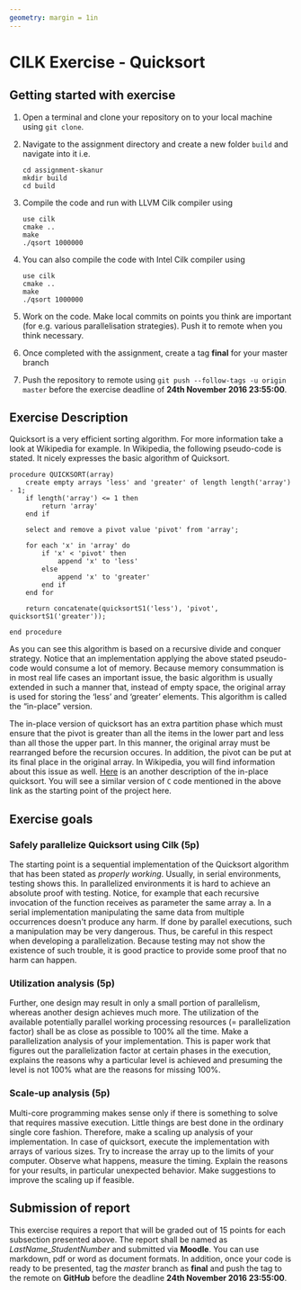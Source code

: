 ```yaml
---
geometry: margin = 1in
---
```


# CILK Exercise - Quicksort

## Getting started with exercise

1. Open a terminal and clone your repository on to your local machine using `git clone`.

2. Navigate to the assignment directory and create a new folder `build` and navigate into it i.e.
    ```
    cd assignment-skanur
    mkdir build
    cd build
    ```

3. Compile the code and run with LLVM Cilk compiler using
    ```
    use cilk
    cmake ..
    make
    ./qsort 1000000
    ```
4. You can also compile the code with Intel Cilk compiler using
    ```
    use cilk
    cmake ..
    make
    ./qsort 1000000
    ```

2. Work on the code. Make local commits on points you think are important (for e.g. various parallelisation strategies). Push it to remote when you think necessary. 

4. Once completed with the assignment, create a tag **final** for your master branch

5. Push the repository to remote using `git push --follow-tags -u origin master` before the exercise deadline of **24th November 2016 23:55:00**.

## Exercise Description

Quicksort is a very efficient sorting algorithm. For more information take a look at Wikipedia for example. In Wikipedia, the following pseudo-code is stated. It nicely expresses the basic algorithm of Quicksort.

```
procedure QUICKSORT(array)
    create empty arrays 'less' and 'greater' of length length('array') - 1;
    if length('array') <= 1 then
        return 'array'
    end if

    select and remove a pivot value 'pivot' from 'array';

    for each 'x' in 'array' do
        if 'x' < 'pivot' then
            append 'x' to 'less'
        else
            append 'x' to 'greater'
        end if
    end for

    return concatenate(quicksortS1('less'), 'pivot', quicksortS1('greater'));

end procedure
```

As you can see this algorithm is based on a recursive divide and conquer strategy. Notice that an implementation applying the above stated pseudo-code would consume a lot of memory. Because memory consummation is in most real life cases an important issue, the basic algorithm is usually extended in such a manner that, instead of empty space, the original array is used for storing the ‘less’ and ‘greater’ elements. This algorithm is called the “in-place” version.

The in-place version of quicksort has an extra partition phase which must ensure that the pivot is greater than all the items in the lower part and less than all those the upper part. In this manner, the original array must be rearranged before the recursion occures. In addition, the pivot can be put at its final place in the original array. In Wikipedia, you will find information about this issue as well. [Here](http://www.cs.auckland.ac.nz/~jmor159/PLDS210/qsort1a.html) is an another description of the in-place quicksort. You will see a similar version of `C` code mentioned in the above link as the starting point of the project here.

## Exercise goals

### Safely parallelize Quicksort using Cilk (5p)

The starting point is a sequential implementation of the Quicksort algorithm that has been stated as _properly working_. Usually, in serial environments, testing shows this. In parallelized environments it is hard to achieve an absolute proof with testing. Notice, for example that each recursive invocation of the function receives as parameter the same array a. In a serial implementation manipulating the same data from multiple occurrences doesn't produce any harm. If done by parallel executions, such a manipulation may be very dangerous. Thus, be careful in this respect when developing a parallelization. Because testing may not show the existence of such trouble, it is good practice to provide some proof that no harm can happen.

### Utilization analysis (5p)

Further, one design may result in only a small portion of parallelism, whereas another design achieves much more. The utilization of the available potentially parallel working processing resources (= parallelization factor) shall be as close as possible to 100% all the time. Make a parallelization analysis of your implementation. This is paper work that figures out the parallelization factor at certain phases in the execution, explains the reasons why a particular level is achieved and presuming the level is not 100% what are the reasons for missing 100%. 

### Scale-up analysis (5p)

Multi-core programming makes sense only if there is something to solve that requires massive execution. Little things are best done in the ordinary single core fashion. Therefore, make a scaling up analysis of your implementation. In case of quicksort, execute the implementation with arrays of various sizes. Try to increase the array up to the limits of your computer. Observe what happens, measure the timing. Explain the reasons for your results, in particular unexpected behavior. Make suggestions to improve the scaling up if feasible.

## Submission of report

This exercise requires a report that will be graded out of 15 points for each subsection presented above. The report shall be named as _LastName_StudentNumber_ and submitted via **Moodle**. You can use markdown, pdf or word as document formats. In addition, once your code is ready to be presented, tag the *master* branch as **final** and push the tag to the remote on **GitHub** before the deadline **24th November 2016 23:55:00**.

